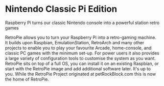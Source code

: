# Nintendo Classic Pi Edition

Raspberry Pi turns our classic Nintendo console into a powerful station retro games

RetroPie allows you to turn your Raspberry Pi into a retro-gaming machine. It builds upon Raspbian, EmulationStation, RetroArch and many other projects to enable you to play your favourite Arcade, home-console, and classic PC games with the minimum set-up. For power users it also provides a large variety of configuration tools to customise the system as you want.
RetroPie sits on top of a full OS, you can install it on an existing Raspbian, or start with the RetroPie image and add additional software later. It's up to you.
While the RetroPie Project originated at petRockBlock.com this is now the home of RetroPie.
